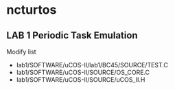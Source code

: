 # ncturtos

## LAB 1 Periodic Task Emulation
Modify list	
*	lab1/SOFTWARE/uCOS-II/lab1/BC45/SOURCE/TEST.C  
*	lab1/SOFTWARE/uCOS-II/SOURCE/OS_CORE.C  
*	lab1/SOFTWARE/uCOS-II/SOURCE/uCOS_II.H  
